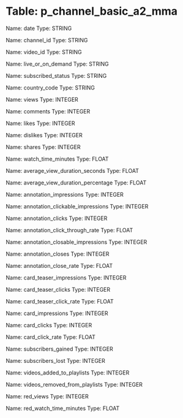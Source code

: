Table: p_channel_basic_a2_mma
=============================

Name: date
Type: STRING

Name: channel_id
Type: STRING

Name: video_id
Type: STRING

Name: live_or_on_demand
Type: STRING

Name: subscribed_status
Type: STRING

Name: country_code
Type: STRING

Name: views
Type: INTEGER

Name: comments
Type: INTEGER

Name: likes
Type: INTEGER

Name: dislikes
Type: INTEGER

Name: shares
Type: INTEGER

Name: watch_time_minutes
Type: FLOAT

Name: average_view_duration_seconds
Type: FLOAT

Name: average_view_duration_percentage
Type: FLOAT

Name: annotation_impressions
Type: INTEGER

Name: annotation_clickable_impressions
Type: INTEGER

Name: annotation_clicks
Type: INTEGER

Name: annotation_click_through_rate
Type: FLOAT

Name: annotation_closable_impressions
Type: INTEGER

Name: annotation_closes
Type: INTEGER

Name: annotation_close_rate
Type: FLOAT

Name: card_teaser_impressions
Type: INTEGER

Name: card_teaser_clicks
Type: INTEGER

Name: card_teaser_click_rate
Type: FLOAT

Name: card_impressions
Type: INTEGER

Name: card_clicks
Type: INTEGER

Name: card_click_rate
Type: FLOAT

Name: subscribers_gained
Type: INTEGER

Name: subscribers_lost
Type: INTEGER

Name: videos_added_to_playlists
Type: INTEGER

Name: videos_removed_from_playlists
Type: INTEGER

Name: red_views
Type: INTEGER

Name: red_watch_time_minutes
Type: FLOAT

